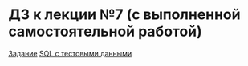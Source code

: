# ДЗ к лекции №7 (с выполненной самостоятельной работой)
[Задание](https://github.com/mhalairt/py-technoatom/blob/master/L7HW/task.md)
[SQL с тестовыми данными](db_sql_init/tasks_tracker_test_db_init.sql)
